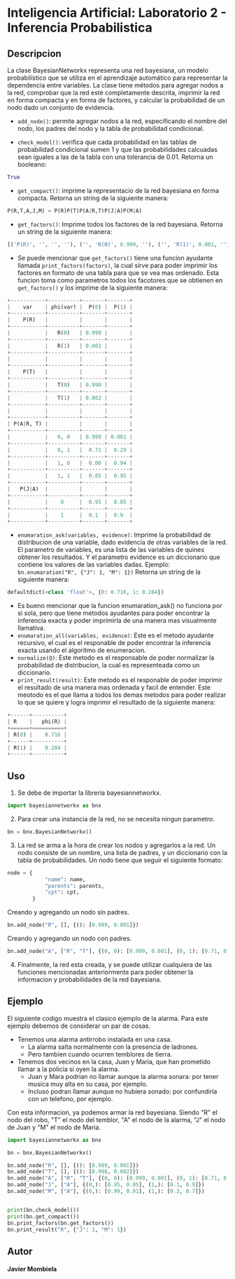 # Inteligencia Artificial: Laboratorio 2 - Inferencia Probabilistica

## Descripcion 
La clase BayesianNetworkx representa una red bayesiana, un modelo probabilístico que se utiliza en el aprendizaje automático para representar la dependencia entre variables. La clase tiene métodos para agregar nodos a la red, comprobar que la red esté completamente descrita, imprimir la red en forma compacta y en forma de factores, y calcular la probabilidad de un nodo dado un conjunto de evidencia.

- `add_node()`: permite agregar nodos a la red, especificando el nombre del nodo, los padres del nodo y la tabla de probabilidad condicional. 

- `check_model()`: verifica que cada probabilidad en las tablas de probabilidad condicional sumen 1 y que las probabilidades calcuadas sean iguales a las de la tabla con una tolerancia de 0.01. Retorna un booleano:
```python
True
```

- `get_compact()`: imprime la representacio de la red bayesiana en forma compacta. Retorna un string de la siguiente manera:
```python
P(R,T,A,J,M) = P(R)P(T)P(A|R,T)P(J|A)P(M|A)
```

- `get_factors()`: Imprime todos los factores de la red bayesiana. Retorna un string de la siguiente manera:
```python
[('P(R)', '', '', ''), ('', 'R(0)', 0.999, ''), ('', 'R(1)', 0.001, ''), ('', '', '', ''), ('P(T)', '', '', ''), ('', 'T(0)', 0.998, ''), ('', 'T(1)', 0.002, ''), ('', '', '', ''), ('P(A|R, T)', '', '', ''), ('', '0, 0', 0.999, 0.001), ('', '0, 1', 0.71, 0.29), ('', '1, 0', 0.06, 0.94), ('', '1, 1', 0.05, 0.95), ('P(J|A)', '', '', ''), ('', '0', 0.95, 0.05), ('', '1', 0.1, 0.9), ('P(M|A)', '', '', ''), ('', '0', 0.99, 0.01), ('', '1', 0.3, 0.7)]
```
  - Se puede mencionar que `get_factors()` tiene una funcion ayudante llamada `print_factors(factors)`, la cual sirve para poder imprimir los factores en formato de una tabla para que se vea mas ordenado. Esta funcion toma como parametros todos los facotores que se obtienen en `get_factors()` y los imprime de la siguiente manera:

  ```python
  +-----------+----------+-------+-------+
  |    var    | phi(var) |  P(0) |  P(1) |
  +-----------+----------+-------+-------+
  |    P(R)   |          |       |       |
  +-----------+----------+-------+-------+
  |           |   R(0)   | 0.999 |       |
  +-----------+----------+-------+-------+
  |           |   R(1)   | 0.001 |       |
  +-----------+----------+-------+-------+
  |           |          |       |       |
  +-----------+----------+-------+-------+
  |    P(T)   |          |       |       |
  +-----------+----------+-------+-------+
  |           |   T(0)   | 0.998 |       |
  +-----------+----------+-------+-------+
  |           |   T(1)   | 0.002 |       |
  +-----------+----------+-------+-------+
  |           |          |       |       |
  +-----------+----------+-------+-------+
  | P(A|R, T) |          |       |       |
  +-----------+----------+-------+-------+
  |           |   0, 0   | 0.999 | 0.001 |
  +-----------+----------+-------+-------+
  |           |   0, 1   |  0.71 |  0.29 |
  +-----------+----------+-------+-------+
  |           |   1, 0   |  0.06 |  0.94 |
  +-----------+----------+-------+-------+
  |           |   1, 1   |  0.05 |  0.95 |
  +-----------+----------+-------+-------+
  |   P(J|A)  |          |       |       |
  +-----------+----------+-------+-------+
  |           |    0     |  0.95 |  0.05 |
  +-----------+----------+-------+-------+
  |           |    1     |  0.1  |  0.9  |
  +-----------+----------+-------+-------+
  ```

- `enumaration_ask(variables, evidence)`: Imprime la probabilidad de distribucion de una variable, dado evidencia de otras variables de la red. El parametro de variables, es una lista de las variables de quines obtener los resultados. Y el parametro evidence es un diccionario que contiene los valores de las variables dadas. Ejemplo: `bn.enumaration("R", {"J": 1, "M": 1})` Retorna un string de la siguiente manera:
```python
defaultdict(<class 'float'>, {0: 0.716, 1: 0.284})
```
  - Es bueno mencionar que la funcion enumaration_ask() no funciona por si sola, pero que tiene metodos ayudantes para poder encontrar la inferencia exacta y poder imprimirla de una manera mas visualmente llamativa.
  - `enumaration_all(variables, evidence)`: Este es el metodo ayudante recursivo, el cual es el responable de poder encontrar la inferencia exacta usando el algoritmo de enumeracion.
  - `normalize(Q)`: Este metodo es el responsable de poder normalizar la probabilidad de distribucion, la cual es representeada como un diccionario.
  - `print_result(result)`: Este metodo es el responable de poder imprimir el resultado de una manera mas ordenada y facil de entender. Este meotodo es el que llama a todos los demas metodos para poder realizar lo que se quiere y logra imprimir el resultado de la siguiente manera:
  ```python
  +------+----------+
  | R    |   phi(R) |
  +======+==========+
  | R(0) |    0.716 |
  +------+----------+
  | R(1) |    0.284 |
  +------+----------+
  ```

## Uso
1. Se debe de importar la libreria bayesiannetworkx.
```python
import bayesiannetworkx as bnx
```

2. Para crear una instancia de la red, no se necesita ningun parametro.
```python
bn = bnx.BayesianNetworkx()
```

3. La red se arma a la hora de crear los nodos y agregarlos a la red. Un nodo consiste de un nombre, una lista de padres, y un diccionario con la tabla de probabilidades. Un nodo tiene que seguir el siguiente formato:
  ```python
  node = {
              "name": name,
              "parents": parents,
              "cpt": cpt,
          }
  ```

  Creando y agregando un nodo sin padres.
  ```python
  bn.add_node("R", [], {(): [0.999, 0.001]})
  ```

  Creando y agregando un nodo con padres. 
  ```python
  bn.add_node("A", ["R", "T"], {(0, 0): [0.999, 0.001], (0, 1): [0.71, 0.29], (1, 0): [0.06, 0.94], (1, 1): [0.05, 0.95]})
  ```

4. Finalmente, la red esta creada, y se puede utilizar cualquiera de las funciones mencionadas anteriormente para poder obtener la informacion y probabilidades de la red bayesiana. 

## Ejemplo
El siguiente codigo muestra el clasico ejemplo de la alarma. Para este ejemplo debemos de considerar un par de cosas. 
- Tenemos una alarma antirrobo instalada en una casa.
    -  La alarma salta normalmente con la presencia de ladrones.
    - Pero tambien cuando ocurren temblores de tierra.
- Tenemos dos vecinos en la casa, Juan y Maria, que han prometido llamar a la policia si oyen la alarma.
    - Juan y Mara podrian no llamar aunque la alarma sonara: por tener musica muy alta en su casa, por ejemplo.
    - Incluso podran llamar aunque no hubiera sonado: por confundirla con un telefono, por ejemplo.

 Con esta informacion, ya podemos armar la red bayesiana. Siendo "R" el nodo del robo, "T" el nodo del temblor, "A" el nodo de la alarma, "J" el nodo de Juan y "M" el nodo de Maria. 
 ```python
import bayesiannetworkx as bnx

bn = bnx.BayesianNetworkx()

bn.add_node("R", [], {(): [0.999, 0.001]})
bn.add_node("T", [], {(): [0.998, 0.002]})
bn.add_node("A", ["R", "T"], {(0, 0): [0.999, 0.001], (0, 1): [0.71, 0.29], (1, 0): [0.06, 0.94], (1, 1): [0.05, 0.95]})
bn.add_node("J", ["A"], {(0,): [0.95, 0.05], (1,): [0.1, 0.9]})
bn.add_node("M", ["A"], {(0,): [0.99, 0.01], (1,): [0.3, 0.7]})


print(bn.check_model())
print(bn.get_compact())
bn.print_factors(bn.get_factors())
bn.print_result("R", {"J": 1, "M": 1})
 ```

## Autor
#### Javier Mombiela